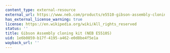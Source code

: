 ```yaml
---
content_type: external-resource
external_url: https://www.neb.com/products/e5510-gibson-assembly-cloning-kit#tabselect0
has_external_license_warning: true
license: https://en.wikipedia.org/wiki/All_rights_reserved
status: ''
title: Gibson Assembly cloning kit (NEB E5510S)
uid: 1e6b0859-b17f-4195-a462-e0d8be4f5e1a
wayback_url: ''
---
```

